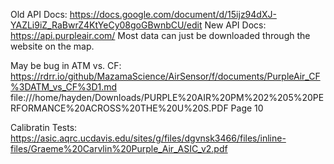 Old API Docs: https://docs.google.com/document/d/15ijz94dXJ-YAZLi9iZ_RaBwrZ4KtYeCy08goGBwnbCU/edit
New API Docs: https://api.purpleair.com/
Most data can just be downloaded through the website on the map.

May be bug in ATM vs. CF: https://rdrr.io/github/MazamaScience/AirSensor/f/documents/PurpleAir_CF%3DATM_vs_CF%3D1.md
file:///home/hayden/Downloads/PURPLE%20AIR%20PM%202%205%20PERFORMANCE%20ACROSS%20THE%20U%20S.PDF Page 10

Calibratin Tests: https://asic.aqrc.ucdavis.edu/sites/g/files/dgvnsk3466/files/inline-files/Graeme%20Carvlin%20Purple_Air_ASIC_v2.pdf